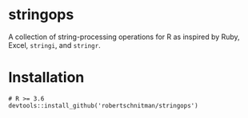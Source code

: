 # stringops 

A collection of string-processing operations for R as inspired by Ruby, Excel, `stringi`, and `stringr`.

# Installation

```
# R >= 3.6
devtools::install_github('robertschnitman/stringops')
```